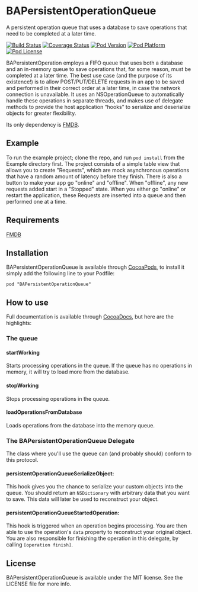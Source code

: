 # BAPersistentOperationQueue

A persistent operation queue that uses a database to save operations that need to be completed at a later time.

[![Build Status](http://img.shields.io/travis/inf0rmer/BAPersistentOperationQueue.svg?style=flat)](https://travis-ci.org/inf0rmer/BAPersistentOperationQueue)
[![Coverage Status](https://img.shields.io/coveralls/inf0rmer/BAPersistentOperationQueue.svg?style=flat)](https://coveralls.io/r/inf0rmer/BAPersistentOperationQueue)
[![Pod Version](http://img.shields.io/cocoapods/v/BAPersistentOperationQueue.svg?style=flat)](http://cocoadocs.org/docsets/BAPersistentOperationQueue/)
[![Pod Platform](http://img.shields.io/cocoapods/p/BAPersistentOperationQueue.svg?style=flat)](http://cocoadocs.org/docsets/BAPersistentOperationQueue/)
[![Pod License](http://img.shields.io/cocoapods/l/BAPersistentOperationQueue.svg?style=flat)](http://opensource.org/licenses/MIT)

BAPersistentOperation employs a FIFO queue that uses both a database and an in-memory queue to save operations that, for some reason, must be completed at a later time. The best use case (and the purpose of its existence!) is to allow POST/PUT/DELETE requests in an app to be saved and performed in their correct order at a later time, in case the network connection is unavailable. It uses an NSOperationQueue to automatically handle these operations in separate threads, and makes use of delegate methods to provide the host application “hooks” to serialize and deserialize objects for greater flexibility.

Its only dependency is [FMDB](https://github.com/ccgus/fmdb).

## Example

To run the example project; clone the repo, and run `pod install` from the Example directory first.
The project consists of a simple table view that allows you to create "Requests", which are mock asynchronous operations that have a random amount of latency before they finish.
There is also a button to make your app go "online" and "offline". When "offline", any new requests added start in a "Stopped" state. When you either go "online" or restart the application, these Requests are inserted into a queue and then performed one at a time.

## Requirements
[FMDB](https://github.com/ccgus/fmdb)

## Installation

BAPersistentOperationQueue is available through [CocoaPods](http://cocoapods.org), to install
it simply add the following line to your Podfile:

```
pod "BAPersistentOperationQueue"
```

## How to use

Full documentation is available through [CocoaDocs](http://cocoadocs.org/docsets/BAPersistentOperationQueue), but here are the highlights:

### The queue

#### startWorking
Starts processing operations in the queue. If the queue has no operations in memory, it will try to load more from the database.

#### stopWorking
Stops processing operations in the queue.

#### loadOperationsFromDatabase
Loads operations from the database into the memory queue.

### The BAPersistentOperationQueue Delegate
The class where you'll use the queue can (and probably should) conform to this protocol.

#### persistentOperationQueueSerializeObject:
This hook gives you the chance to serialize your custom objects into the queue. You should return an ```NSDictionary``` with arbitrary data that you want to save. This data will later be used to reconstruct your object.

#### persistentOperationQueueStartedOperation:
This hook is triggered when an operation begins processing. You are then able to use the operation's ```data``` property to reconstruct your original object. You are also responsible for finishing the operation in this delegate, by calling ```[operation finish]```.

## License

BAPersistentOperationQueue is available under the MIT license. See the LICENSE file for more info.

